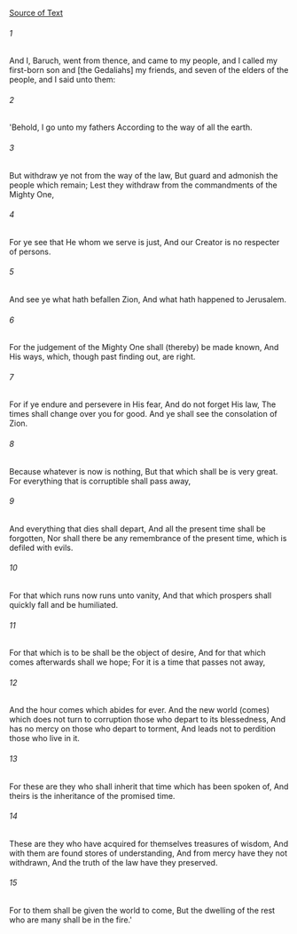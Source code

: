 [Source of Text](https://github.com/scrollmapper/bible_databases_deuterocanonical)

###### 1
And I, Baruch, went from thence, and came to my people, and I called my first-born son and [the Gedaliahs] my friends, and seven of the elders of the people, and I said unto them:

###### 2
'Behold, I go unto my fathers According to the way of all the earth.

###### 3
But withdraw ye not from the way of the law, But guard and admonish the people which remain; Lest they withdraw from the commandments of the Mighty One,

###### 4
For ye see that He whom we serve is just, And our Creator is no respecter of persons.

###### 5
And see ye what hath befallen Zion, And what hath happened to Jerusalem.

###### 6
For the judgement of the Mighty One shall (thereby) be made known, And His ways, which, though past finding out, are right.

###### 7
For if ye endure and persevere in His fear, And do not forget His law, The times shall change over you for good. And ye shall see the consolation of Zion.

###### 8
Because whatever is now is nothing, But that which shall be is very great. For everything that is corruptible shall pass away,

###### 9
And everything that dies shall depart, And all the present time shall be forgotten, Nor shall there be any remembrance of the present time, which is defiled with evils.

###### 10
For that which runs now runs unto vanity, And that which prospers shall quickly fall and be humiliated.

###### 11
For that which is to be shall be the object of desire, And for that which comes afterwards shall we hope; For it is a time that passes not away,

###### 12
And the hour comes which abides for ever. And the new world (comes) which does not turn to corruption those who depart to its blessedness, And has no mercy on those who depart to torment, And leads not to perdition those who live in it.

###### 13
For these are they who shall inherit that time which has been spoken of, And theirs is the inheritance of the promised time.

###### 14
These are they who have acquired for themselves treasures of wisdom, And with them are found stores of understanding, And from mercy have they not withdrawn, And the truth of the law have they preserved.

###### 15
For to them shall be given the world to come, But the dwelling of the rest who are many shall be in the fire.'